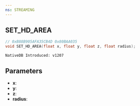 ```yaml
---
ns: STREAMING
---
```

## SET_HD_AREA

```c
// 0xB88B905AFA35CB4D 0x80BAA035
void SET_HD_AREA(float x, float y, float z, float radius);
```

```
NativeDB Introduced: v1207
```

## Parameters
* **x**:
* **y**:
* **z**:
* **radius**:

